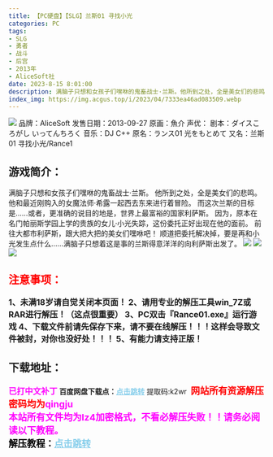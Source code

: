 ```yaml
---
title: 【PC硬盘】【SLG】兰斯01 寻找小光
categories: PC
tags:
- SLG
- 勇者
- 战斗
- 后宫
- 2013年
- AliceSoft社
date: 2023-8-15 8:01:00
description: 满脑子只想和女孩子们嘿咻的鬼畜战士·兰斯。他所到之处，全是美女们的悲鸣。他和最近刚购入的女魔法师·希露一起西去东来进行着冒险。而这次兰斯的目标是……或者，更准确的说目的地是，世界上最富裕的国家利萨斯。因为，原本在名门帕丽斯学园上学的贵族的女儿·小光失踪，这份委托正好出现在他的面前。前往大都市利萨斯，跟大把大把的美女们嘿咻吧！
index_img: https://img.acgus.top/i/2023/04/7333ea46ad083509.webp
---
```

![](https://img.acgus.top/i/2023/04/7333ea46ad083509.webp)
品牌：AliceSoft
发售日期：2013-09-27
原画：魚介
声优：
剧本：ダイスころがし いってんちろく
音乐：DJ C++
原名：ランス01 光をもとめて
又名：兰斯01 寻找小光/Rance1

## 游戏简介：
满脑子只想和女孩子们嘿咻的鬼畜战士·兰斯。
他所到之处，全是美女们的悲鸣。
他和最近刚购入的女魔法师·希露一起西去东来进行着冒险。
而这次兰斯的目标是……或者，更准确的说目的地是，世界上最富裕的国家利萨斯。
因为，原本在名门帕丽斯学园上学的贵族的女儿·小光失踪，这份委托正好出现在他的面前。
前往大都市利萨斯，跟大把大把的美女们嘿咻吧！
顺道把委托解决掉，要是再和小光发生点什么……满脑子只想着这是事的兰斯得意洋洋的向利萨斯出发了。
![](https://img.acgus.top/i/2023/04/2c6020c68f083530.webp)
![](https://img.acgus.top/i/2023/04/88c62b9f28083524.webp)
![](https://img.acgus.top/i/2023/04/96351ccf2e083513.webp)




## <font color=#FF0000 >注意事项：</font>
<font size=3><b>1、未满18岁请自觉关闭本页面！
2、请用专业的解压工具win_7Z或RAR进行解压！（这点很重要）
3、PC双击『Rance01.exe』运行游戏
4、下载文件前请先保存下来，请不要在线解压！！！这样会导致文件被封，对你也没好处！！！
5、有能力请支持正版！</b></font>

## 下载地址：
<font color=#FF00FF size=3><b>已打中文补丁</b></font>
<b>百度网盘下载点：</b><a href="https://pan.baidu.com/s/1W6otqEJIBFu7d3jA0H3SGQ?pwd=k2wr" style="color: #87CEEB;"><b>点击跳转</b></a> 提取码:k2wr
<a style="padding: 0" href="https://post.qingju.org/AD/"><img style="max-width:100%" src="https://img.acgus.top/i/2024/07/478f689b8021d8d499ab43d21acf137a.gif" alt=""></a>
<b><font color=#FF0000 size=4>网站所有资源解压密码均为</b></font><b><font color=#FF00FF size=4>qingju</font><font color=#FF0000 ></font></b><br><b><font color=#FF00FF size=4>本站所有文件均为lz4加密格式，不看必解压失败！！请务必阅读以下教程。</b></font><br><b><font color=#000 size=4>解压教程：</b><a href="https://post.qingju.org/tutorial/000/" style="color: #87CEEB;"><b>点击跳转</b></a>